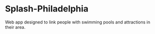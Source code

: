 Splash-Philadelphia
===================

Web app designed to link people with swimming pools and attractions in their area. 
